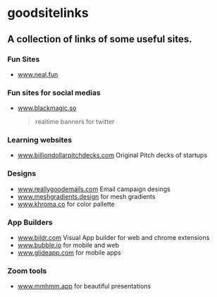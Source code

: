 # goodsitelinks
## A collection of links of some useful sites.

### Fun Sites
- www.neal.fun

### Fun sites for social medias
- www.blackmagic.so 
    > realtime banners for twitter

### Learning websites
- www.billiondollarpitchdecks.com Original Pitch decks of startups

### Designs
- www.reallygoodemails.com Email campaign desings
- www.meshgradients.design for mesh gradients
- www.khroma.co for color pallette

### App Builders
- www.bildr.com Visual App builder for web and chrome extensions
- www.bubble.io for mobile and web
- www.glideapp.com for mobile apps

### Zoom tools
- www.mmhmm.app for beautiful presentations 
